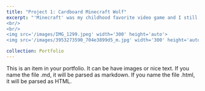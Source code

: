 ```yaml
---
title: "Project 1: Cardboard Minecraft Wolf"
excerpt: "'Minecraft' was my childhood favorite video game and I still play it today, and one of my favorite mechanics is the ability to tame a pet wolf. So for my first project, I decided to bring it to life!
<br/>
<br/>
<img src='/images/IMG_1299.jpeg' width='300' height='auto'>
<img src='/images/3953273590_704e3899d5_m.jpg' width='300' height='auto'>"

collection: Portfolio
---
```


This is an item in your portfolio. It can be have images or nice text. If you name the file .md, it will be parsed as markdown. If you name the file .html, it will be parsed as HTML. 
